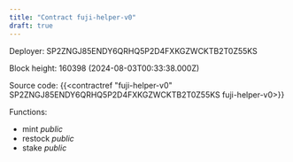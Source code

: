 ```yaml
---
title: "Contract fuji-helper-v0"
draft: true
---
```

Deployer: SP2ZNGJ85ENDY6QRHQ5P2D4FXKGZWCKTB2T0Z55KS


 



Block height: 160398 (2024-08-03T00:33:38.000Z)

Source code: {{<contractref "fuji-helper-v0" SP2ZNGJ85ENDY6QRHQ5P2D4FXKGZWCKTB2T0Z55KS fuji-helper-v0>}}

Functions:

* mint _public_
* restock _public_
* stake _public_
